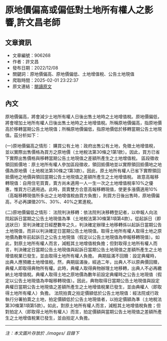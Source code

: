 # 原地價偏高或偏低對土地所有權人之影響,許文昌老師

## 文章資訊
- 文章編號：906268
- 作者：許文昌
- 發布日期：2022/12/08
- 關鍵詞：原地價偏高、原地價偏低、土地增值稅、公告土地現值
- 爬取時間：2025-02-01 23:22:37
- 原文連結：[閱讀原文](https://real-estate.get.com.tw/Columns/detail.aspx?no=906268)

## 內文


原地價偏高，將會減少土地所有權人日後出售土地時之土地增值稅。原地價偏低，將會增加土地所有權人日後出售土地時之土地增值稅。所稱原地價偏高，指原地價高於移轉當期公告土地現值；所稱原地價偏低，指原地價低於移轉當期公告土地現值。茲分析如下：


(一)原地價偏高之情形：
購買公有土地：政府出售公有土地，免徵土地增值稅，並以實際出售價格為買方之原地價（土地稅法第30條之1第1款）。因此，買方已省下實際出售價格與移轉當期公告土地現值之差額所產生之土地增值稅。
區段徵收領回抵價地：原土地所有權人參加區段徵收，領回抵價地並以實際領回抵價地之地價為原地價（土地稅法第30條之1第3款）。因此，原土地所有權人已省下實際領回抵價地之地價與領回當期公告土地現值之差額所產生之土地增值稅。
故意高報移轉現值：自用住宅買賣，賣方尚未適用一人一生一次之土地增值稅率10%之優惠，惟買方已適用過。此時，買賣雙方合意高報移轉現值，使更多漲價適用10%（高報移轉現值所多出之土地增值稅由買方負擔），則買方日後出售時，原地價偏高，不必再課徵20%、30%、40%之累進稅。


(二)原地價偏低之情形：
法院判決移轉：依法院判決移轉登記者，以申報人向法院起訴日當期之公告土地現值為準（土地稅法第30條第1項第4款）。從起訴日（即送狀日）至判決確定日經歷數年之久，判決確定辦理土地移轉係以起訴日當期公告土地現值，而非以判決確定日當期公告土地現值。取得土地所有權人取得土地之原地價為數年前起訴日之公告土地現值（假定以公告土地現值為申報移轉現值）。如此，對原土地所有權人而言，減輕其土地增值稅負擔；但對取得土地所有權人而言，判決確定日當期公告土地現值與起訴日當期公告土地現值之差額所產生之土地增值稅業已發生，並由取得土地所有權人負擔。
典期屆滿不回贖：設定典權時，出典人應預繳土地增值稅。然，典期屆滿後，經過二年，出典人不以原典價回贖，典權人即取得典物所有權。此時，典權人取得典物辦理土地移轉，出典人不必再繳納土地增值稅。典權人取得土地之原地價為數年前設定典權時之公告土地現值（假定以公告土地現值為申報移轉現值）。因此，典物取得日當期公告土地現值與設定典權日當期公告土地現值之差額所產生之土地增值稅業已發生，並由典權人（即取得土地所有權人）負擔。
法院拍賣之拍定價額低於公告土地現值：經法院或行政執行分署拍賣之土地，拍定價額低於公告土地現值者，以拍定價額為準（土地稅法第30條第1項第5款）。如此，對原土地所有權人而言，減輕其土地增值稅負擔；但對拍定人（即取得土地所有權人）而言，拍定價額與當期公告土地現值之差額所產生之土地增值稅業已發生，並由拍定人負擔。

---
*注：本文圖片存放於 ./images/ 目錄下*
